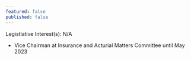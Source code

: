 ```yaml
---
featured: false
published: false
---
```

Legistlative Interest(s): N/A

* Vice Chairman at Insurance and Acturial Matters Committee until May 2023
